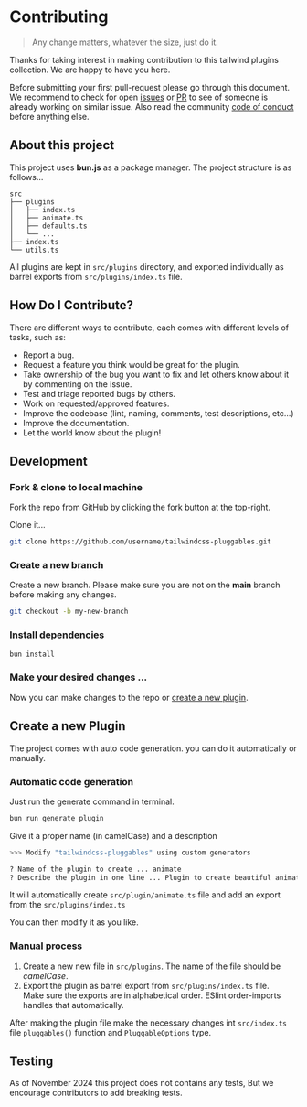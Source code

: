 # Contributing

> Any change matters, whatever the size, just do it.

Thanks for taking interest in making contribution to this tailwind plugins collection. We are happy to have you here.

Before submitting your first pull-request please go through this document. We recommend to check for open [issues](https://github.com/oviirup/tailwindcss-pluggables/issues?q=is:open+is:issue) or [PR](https://github.com/oviirup/tailwindcss-pluggables/pulls?q=is:open+is:pr) to see of someone is already working on similar issue. Also read the community [code of conduct](./code_of_conduct.md) before anything else.

## About this project

This project uses **bun.js** as a package manager. The project structure is as follows...

```
src
├── plugins
│   ├── index.ts
│   ├── animate.ts
│   ├── defaults.ts
│   └── ...
├── index.ts
└── utils.ts
```

All plugins are kept in `src/plugins` directory, and exported individually as barrel exports from `src/plugins/index.ts` file.

## How Do I Contribute?

There are different ways to contribute, each comes with different levels
of tasks, such as:

- Report a bug.
- Request a feature you think would be great for the plugin.
- Take ownership of the bug you want to fix and let others know about it by commenting on the issue.
- Test and triage reported bugs by others.
- Work on requested/approved features.
- Improve the codebase (lint, naming, comments, test descriptions, etc...)
- Improve the documentation.
- Let the world know about the plugin!

## Development

### Fork & clone to local machine

Fork the repo from GitHub by clicking the fork button at the top-right.

Clone it...

```bash
git clone https://github.com/username/tailwindcss-pluggables.git
```

### Create a new branch

Create a new branch. Please make sure you are not on the **main** branch before making any changes.

```bash
git checkout -b my-new-branch
```

### Install dependencies

```bash
bun install
```

### Make your desired changes ...

Now you can make changes to the repo or [create a new plugin](#create-a-new-plugin).

## Create a new Plugin

The project comes with auto code generation. you can do it automatically or manually.

### Automatic code generation

Just run the generate command in terminal.

```bash
bun run generate plugin
```

Give it a proper name (in camelCase) and a description

```bash
>>> Modify "tailwindcss-pluggables" using custom generators

? Name of the plugin to create ... animate
? Describe the plugin in one line ... Plugin to create beautiful animations
```

It will automatically create `src/plugin/animate.ts` file and add an export from the `src/plugins/index.ts`

You can then modify it as you like.

### Manual process

1. Create a new new file in `src/plugins`. The name of the file should be _camelCase_.
2. Export the plugin as barrel export from `src/plugins/index.ts` file.\
   Make sure the exports are in alphabetical order. ESlint order-imports handles that automatically.

After making the plugin file make the necessary changes int `src/index.ts` file `pluggables()` function and `PluggableOptions` type.

## Testing

As of November 2024 this project does not contains any tests, But we encourage contributors to add breaking tests.
